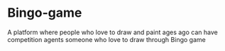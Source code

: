 # Bingo-game
A platform where people who love to draw and paint ages ago can have competition  agents someone who love to draw through Bingo game    
